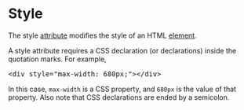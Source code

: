 # Style

The style [attribute](#HTML/attribute) modifies the style of an HTML [element](#HTML/element).

A style attribute requires a CSS declaration (or declarations) inside the quotation marks. For example,

<pre>
&lt;div <span class="highlight">style="max-width: 680px;"</span>&gt;&lt;/div&gt;
</pre>

In this case, `max-width` is a CSS property, and `680px` is the value of that property. Also note that CSS declarations are ended by a semicolon.